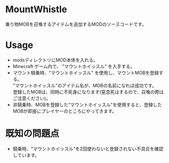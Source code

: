 # MountWhistle
乗り物MOBを召喚するアイテムを追加するMODのソースコードです。

# Usage
- modsディレクトリにMOD本体を入れる。
- Minecraft ゲーム内で、 "マウントホイッスル" を入手する。
- マウント騎乗時、"マウントホイッスル" を使用し、マウントMOBを登録する。<br>
  "マウントホイッスル"のアイテム名が、MOBの名前になれば成功です。<br>
  登録したMOBは、同時に不死身になります(窒息死はするので、召喚の際はご注意ください)。
- 非騎乗時、MOBを登録した"マウントホイッスル"を使用すると、登録したMOBが即座にプレイヤーのところにやってきます。

# 既知の問題点
- 騎乗時、"マウントホイッスル"を2回使わないと登録されない不具合を確認しています。
